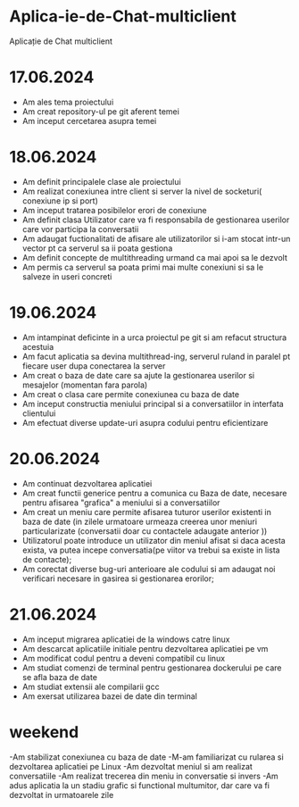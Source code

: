 # Aplica-ie-de-Chat-multiclient
Aplicație de Chat multiclient


# 17.06.2024

- Am ales tema proiectului
- Am creat repository-ul pe git aferent temei
- Am inceput cercetarea asupra temei

# 18.06.2024

- Am definit principalele clase ale proiectului
- Am realizat conexiunea intre client si server la nivel de socketuri( conexiune ip si port)
- Am inceput tratarea posibilelor erori de conexiune
- Am definit clasa Utilizator care va fi responsabila de gestionarea userilor care vor participa la conversatii
- Am adaugat fuctionalitati de afisare ale utilizatorilor si i-am stocat intr-un vector pt ca serverul sa ii poata gestiona
- Am definit concepte de multithreading urmand ca mai apoi sa le dezvolt
- Am permis ca serverul sa poata primi mai multe conexiuni si sa le salveze in useri concreti

# 19.06.2024

- Am intampinat deficinte in a urca proiectul pe git si am refacut structura acestuia
- Am facut aplicatia sa devina multithread-ing, serverul ruland in paralel pt fiecare user dupa conectarea la server
- Am creat o baza de date care sa ajute la gestionarea userilor si mesajelor (momentan fara parola)
- Am creat o clasa care permite conexiunea cu baza de date
- Am inceput constructia meniului principal si a conversatiilor in interfata clientului
- Am efectuat diverse update-uri asupra codului pentru eficientizare

# 20.06.2024

- Am continuat dezvoltarea aplicatiei
- Am creat functii generice pentru a comunica cu Baza de date, necesare pentru afisarea "grafica" a meniului si a conversatiilor
- Am creat un meniu care permite afisarea tuturor userilor existenti in baza de date (in zilele urmatoare urmeaza creerea unor meniuri particularizate (conversatii doar cu contactele adaugate anterior ))
- Utilizatorul poate introduce un utilizator din meniul afisat si daca acesta exista, va putea incepe conversatia(pe viitor va trebui sa existe in lista de contacte);
- Am corectat diverse bug-uri anterioare ale codului si am adaugat noi verificari necesare in gasirea si gestionarea erorilor; 

# 21.06.2024

- Am inceput migrarea aplicatiei de la windows catre linux
- Am descarcat aplicatiile initiale pentru dezvoltarea aplicatiei pe vm
- Am modificat codul pentru a deveni compatibil cu linux
- Am studiat comenzi de terminal pentru gestionarea dockerului pe care se afla baza de date
- Am studiat extensii ale compilarii gcc
- Am exersat utilizarea bazei de date din terminal

# weekend

-Am stabilizat conexiunea cu baza de date
-M-am familiarizat cu rularea si dezvoltarea aplicatiei pe Linux
-Am dezvoltat meniul si am realizat conversatiile
-Am realizat trecerea din meniu in conversatie si invers
-Am adus aplicatia la un stadiu grafic si functional multumitor, dar care va fi dezvoltat in urmatoarele zile
